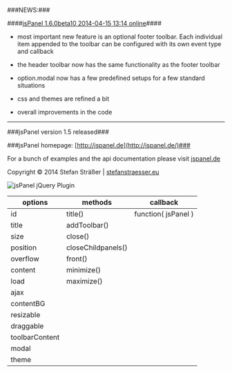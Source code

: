 ###NEWS:###

####[jsPanel 1.6.0beta10 2014-04-15 13:14 online](http://jspanel.de/beta/)####

+ most important new feature is an optional footer toolbar. Each individual item appended to the toolbar can be configured with its own event type and callback

+ the header toolbar now has the same functionality as the footer toolbar

+ option.modal now has a few predefined setups for a few standard situations

+ css and themes are refined a bit

+ overall improvements in the code

---

###jsPanel version 1.5 released###

###jsPanel homepage: [http://jspanel.de](http://jspanel.de/)###

For a bunch of examples and the api documentation please visit [jspanel.de](http://jspanel.de/)

Copyright &copy; 2014 Stefan Sträßer | [stefanstraesser.eu](http://stefanstraesser.eu)

![jsPanel jQuery Plugin](https://github.com/Flyer53/jsPanel/raw/master/jsPanel.jpg)

| options             | methods            | callback            |
| ------------------- | ------------------ | ------------------- |
| id                  | title()            | function( jsPanel ) |
| title               | addToolbar()       |                     |
| size                | close()            |                     |
| position            | closeChildpanels() |                     |
| overflow            | front()            |                     |
| content             | minimize()         |                     |
| load                | maximize()         |                     |
| ajax                |                    |                     |
| contentBG           |                    |                     |
| resizable           |                    |                     |
| draggable           |                    |                     |
| toolbarContent      |                    |                     |
| modal               |                    |                     |
| theme               |                    |                     |
